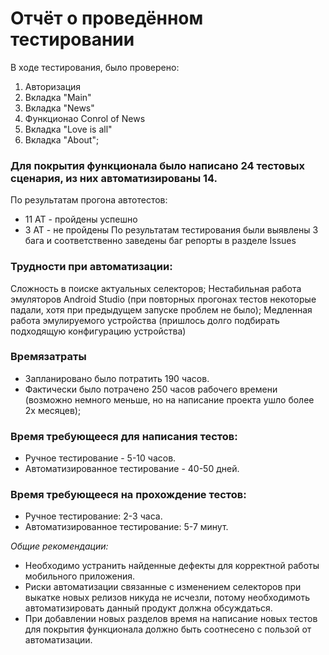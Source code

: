 # Отчёт о проведённом тестировании
В ходе тестирования, было проверено:
1. Авторизация
2. Вкладка "Main"
3. Вкладка "News"
4. Функционао Conrol of News
5. Вкладка "Love is all"
6. Вкладка "About";

### Для покрытия функционала было написано 24 тестовых сценария, из них автоматизированы 14.
По результатам прогона автотестов:
- 11 АТ - пройдены успешно
- 3 АТ - не пройдены
По результатам тестирования были выявлены 3 бага и соответственно заведены баг репорты в разделе Issues

### Трудности при автоматизации:
Сложность в поиске актуальных селекторов;
Нестабильная работа эмуляторов Android Studio (при повторных прогонах тестов некоторые падали, хотя при предыдущем запуске проблем  не было);
Медленная работа эмулируемого устройства (пришлось долго подбирать подходящую конфигурацию устройства)

### Времязатраты 
- Запланировано было потратить 190 часов.
- Фактически было потрачено 250 часов рабочего времени (возможно немного меньше, но на написание проекта ушло более 2х месяцев);

### Время требующееся для написания тестов:
- Ручное тестирование - 5-10 часов.
- Автоматизированное тестирование - 40-50 дней.

### Время требующееся на прохождение тестов:
- Ручное тестирование: 2-3 часа.
- Автоматизированное тестирование: 5-7 минут.

_Общие рекомендации:_

- Необходимо устранить найденные дефекты для корректной работы мобильного приложения.
- Риски автоматизации связанные с изменением селекторов при выкатке новых релизов никуда не исчезли, потому необходимоть автоматизировать данный продукт должна обсуждаться.
- При добавлении новых разделов время на написание новых тестов для покрытия функционала должно быть соотнесено с пользой от автоматизации.
